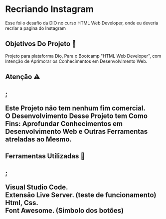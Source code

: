 # Recriando Instagram
 Esse foi o desafio da DIO no curso HTML Web Developer, onde eu deveria recriar a pagina do Instagram

<h2>Objetivos Do Projeto 📣</h2>
<p>Projeto para plataforma Dio, Para o Bootcamp "HTML Web Developer", com Intenção de Aprimorar os Conhecimentos em Desenvolvimento Web.</p>

<h2>Atenção ⚠️<h2>;
<p>Este Projeto não tem nenhum fim comercial.<br> O Desenvolvimento Desse Projeto tem Como Fins: Aprofundar Conhecimentos em Desenvolvimento Web e Outras Ferramentas atreladas ao Mesmo.</p>

<h2>Ferramentas Utilizadas 🔧<h2>;
<p>Visual Studio Code.<br>
Extensão Live Server. (teste de funcionamento)<br>
Html, Css.<br>
Font Awesome. (Simbolo dos botões)</p> 